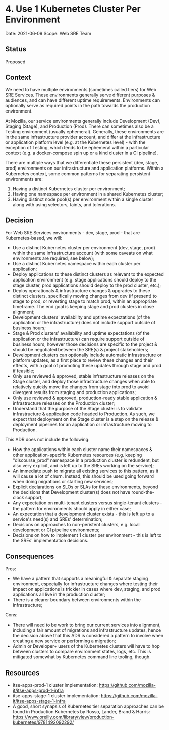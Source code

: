 # 4. Use 1 Kubernetes Cluster Per Environment

Date: 2021-06-09
Scope: Web SRE Team

## Status

Proposed

## Context

We need to have multiple environments (sometimes called tiers) for Web SRE Services. These environments generally serve different purposes & audiences, and can have different uptime requirements. Environments can optionally serve as required points in the path towards the production environment. 

At Mozilla, our service environments generally include Development (Dev), Staging (Stage), and Production (Prod). There can sometimes also be a Testing environment (usually ephemeral). Generally, these environments are in the same infrastructure provider account, and differ at the infrastructure or application platform level (e.g. at the Kubernetes level) - with the exception of Testing, which tends to be ephemeral within a particular context (e.g. a docker-compose spin up or a kind cluster in a CI pipeline).

There are multiple ways that we differentiate these persistent (dev, stage, prod) environments on our infrastructure and application platforms. Within a Kubernetes context, some common patterns for separating persistent environments are:
1. Having a distinct Kubernetes cluster per environment;
2. Having one namespace per environment in a shared Kubernetes cluster;
3. Having distinct node pool(s) per environment within a single cluster along with using selectors, taints, and tolerations.

## Decision

For Web SRE Services environments - dev, stage, prod - that are Kubernetes-based, we will:
* Use a distinct Kubernetes cluster per environment (dev, stage, prod) within the same infrastructure account (with some caveats on what environments are required, see below);
* Use a distinct Kubernetes namespace within each cluster per application;
* Deploy applications to these distinct clusters as relevant to the expected application environment (e.g. stage applications should deploy to the stage cluster, prod applications should deploy to the prod cluster, etc.);
* Deploy operationals & infrastructure changes & upgrades to these distinct clusters, specifically moving changes from dev (if present) to stage to prod, or reverting stage to match prod, within an appropriate timeframe. The end goal is keeping stage and prod clusters in close alignment;
* Development clusters' availability and uptime expectations (of the application or the infrastructure) does not include support outside of business hours;
* Stage & Prod clusters' availability and uptime expectations (of the application or the infrastructure) can require support outside of business hours, however those decisions are specific to the project & should be negotiated between the SRE(s) & project stakeholders;
* Development clusters can optionally include automatic infrastructure or platform updates, as a first place to review these changes and their effects, with a goal of promoting these updates through stage and prod if feasible;
* Only use reviewed & approved, stable infrastructure releases on the Stage cluster, and deploy those infrastructure changes when able to relatively quickly move the changes from stage into prod to avoid divergent results from staging and production applications;
* Only use reviewed & approved, production-ready stable application & infrastructure releases on the Production cluster;
* Understand that the purpose of the Stage cluster is to validate infrastructure & application code headed to Production. As such, we expect that deployment on the Stage cluster is a step on the release & deployment pipelines for an application or infrastructure moving to Production.

This ADR does not include the following:
* How the applications within each cluster name their namespaces & other application-specific Kubernetes resources (e.g. keeping "discourse_prod" namespace in a production cluster is redundent, but also very explicit, and is left up to the SREs working on the service);
* An immediate push to migrate all existing services to this pattern, as it will cause a lot of churn. Instead, this should be used going forward when doing migrations or starting new services;
* Explicit declarations on SLOs or SLAs for these environments, beyond the decisions that Development cluster(s) does not have round-the-clock support;
* Any expectation on multi-tenant clusters versus single-tenant clusters - the pattern for environments should apply in either case;
* An expectation that a development cluster exists - this is left up to a service's need(s) and SREs' determination;
* Decisions on approaches to non-peristent clusters, e.g. local development or CI pipeline environments;
* Decisions on how to implement 1 cluster per environment - this is left to the SREs' implementation decisions.

## Consequences

Pros:
* We have a pattern that supports a meaningful & separate staging environment, especially for infrastructure changes where testing their impact on applications is trickier in cases where dev, staging, and prod applications all live in the production cluster;
* There is a clearer boundary between environments within the infrastructure;

Cons:
* There will need to be work to bring our current services into alignment, including a fair amount of migrations and infrastructure updates, hence the decision above that this ADR is considered a pattern to involve when creating a new service or performing a migration;
* Admin or Developer+ users of the Kubernetes clusters will have to hop between clusters to compare environment states, logs, etc. This is mitigated somewhat by Kubernetes command line tooling, though.

## Resources

* itse-apps-prod-1 cluster implementation: https://github.com/mozilla-it/itse-apps-prod-1-infra
* itse-apps-stage-1 cluster implementation: https://github.com/mozilla-it/itse-apps-stage-1-infra 
* A good, short synapsis of Kubernetes tier separation approaches can be found in Production Kubernetes by Rosso, Lander, Brand & Harris: https://www.oreilly.com/library/view/production-kubernetes/9781492092292/
